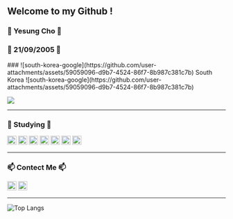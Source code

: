 <h2>Welcome to my Github !</h2>
<p>
<h3>🎈 Yesung Cho 🎈</h3>
<h3>🍰 21/09/2005 🍰</h3>
### ![south-korea-google](https://github.com/user-attachments/assets/59059096-d9b7-4524-86f7-8b987c381c7b) South Korea ![south-korea-google](https://github.com/user-attachments/assets/59059096-d9b7-4524-86f7-8b987c381c7b)</h3>

</p>
<p>
  <img src="https://hits.seeyoufarm.com/api/count/incr/badge.svg?url=https%3A%2F%2Fgithub.com%2Fyesung05%2Fhit-counter&count_bg=%23555555&title_bg=%23555555&icon=github.svg&icon_color=%23E7E7E7&title=hits&edge_flat=false"/>
</p>
<hr>
   
<h3>📖 Studying 📖</h3>
<p>
<img src="https://img.shields.io/badge/C-%23A8B9CC.svg?style=flat&logo=c&logoColor=white" height="21px"/>
<img src="https://img.shields.io/badge/Python-%23306998.svg?style=flat&logo=python&logoColor=white" height="21px"/>
<img src="https://img.shields.io/badge/HTML-%23E34F26.svg?style=flat&logo=html5&logoColor=white" height="21px"/>
<img src="https://img.shields.io/badge/CSS-%231572B6.svg?style=flat&logo=css3&logoColor=white" height="21px"/>
<img src="https://img.shields.io/badge/JSP-%23F1C20E.svg?style=flat&logo=javascript&logoColor=white" height="21px"/>
<img src="https://img.shields.io/badge/Java-%235382A1.svg?style=flat&logo=openjdk&logoColor=white" height="21px"/>
<img src="https://img.shields.io/badge/mysql-4479A1.svg?style=flat&logo=mysql&logoColor=white" height="21px"\>
</p>
<hr>

<h3>📫 Contect Me 📫</h3>
<p> <a href="https://www.instagram.com/_yesung.05/"><img src="https://img.shields.io/badge/Instagram-_yesung.05-E4405F?style=flat&logo=instagram&logoColor=white&edge_flat=false" height="21px"></a>
  <img src="https://img.shields.io/badge/Gmail-jyslove05@gmail.com-D14836?style=flat&logo=gmail&logoColor=white" height="21px"></p>
<hr>

![Top Langs](https://github-readme-stats.vercel.app/api/top-langs/?username=yesung05&card_width=700px)


<!---
- 😄 Pronouns: He, Him
- ⚡ Fun fact: I'm noob :)
- 🏠 Living at Seoul, South Korea
- 📖 I started learning programming at age 14
- 🍰 Birth: 21/09/2005 helloworld

yesung05/yesung05 is a ✨ special ✨ repository because its `README.md` (this file) appears on your GitHub profile.
You can click the Preview link to take a look at your[HelloWorld Grass](https://github.com/user-attachments/assets/38170a03-f40e-4483-95c6-4407a2b1d273)
